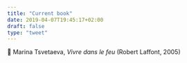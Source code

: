 ```yaml
---
title: "Current book"
date: 2019-04-07T19:45:17+02:00
draft: false
type: "tweet"
---
```

&#x1f4d6; Marina Tsvetaeva, *Vivre dans le feu* (Robert Laffont, 2005)


